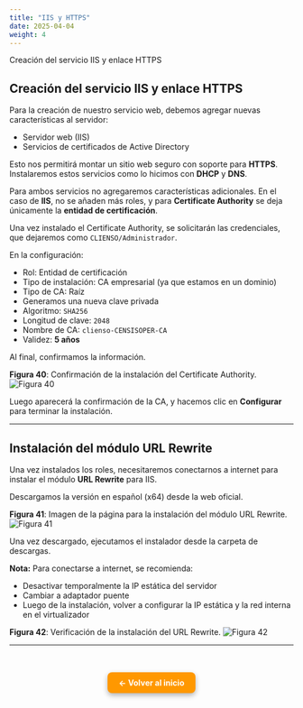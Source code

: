 ```yaml
---
title: "IIS y HTTPS"
date: 2025-04-04
weight: 4
---
```


Creación del servicio IIS y enlace HTTPS

<!--more-->

## Creación del servicio IIS y enlace HTTPS

Para la creación de nuestro servicio web, debemos agregar nuevas características al servidor:

- Servidor web (IIS)
- Servicios de certificados de Active Directory

Esto nos permitirá montar un sitio web seguro con soporte para **HTTPS**. Instalaremos estos servicios como lo hicimos con **DHCP** y **DNS**.

Para ambos servicios no agregaremos características adicionales. En el caso de **IIS**, no se añaden más roles, y para **Certificate Authority** se deja únicamente la **entidad de certificación**.

Una vez instalado el Certificate Authority, se solicitarán las credenciales, que dejaremos como `CLIENSO/Administrador`.

En la configuración:

- Rol: Entidad de certificación
- Tipo de instalación: CA empresarial (ya que estamos en un dominio)
- Tipo de CA: Raíz
- Generamos una nueva clave privada
- Algoritmo: `SHA256`
- Longitud de clave: `2048`
- Nombre de CA: `clienso-CENSISOPER-CA`
- Validez: **5 años**

Al final, confirmamos la información.

**Figura 40**: Confirmación de la instalación del Certificate Authority.
![Figura 40](/images/40.png)

Luego aparecerá la confirmación de la CA, y hacemos clic en **Configurar** para terminar la instalación.

---

## Instalación del módulo URL Rewrite

Una vez instalados los roles, necesitaremos conectarnos a internet para instalar el módulo **URL Rewrite** para IIS.

Descargamos la versión en español (x64) desde la web oficial.

**Figura 41**: Imagen de la página para la instalación del módulo URL Rewrite.
![Figura 41](/images/41.png)

Una vez descargado, ejecutamos el instalador desde la carpeta de descargas.

**Nota:** Para conectarse a internet, se recomienda:

- Desactivar temporalmente la IP estática del servidor
- Cambiar a adaptador puente
- Luego de la instalación, volver a configurar la IP estática y la red interna en el virtualizador

**Figura 42**: Verificación de la instalación del URL Rewrite.
![Figura 42](/images/42.png)

---

<div style="text-align: center; margin-top: 3rem;">
  <a href="/" style="
    display: inline-block;
    background-color: #ff9800;
    color: white;
    padding: 10px 20px;
    border-radius: 8px;
    text-decoration: none;
    font-weight: bold;
    box-shadow: 0 4px 10px rgba(0, 0, 0, 0.3);
    transition: background-color 0.2s ease;">
    ← Volver al inicio
  </a>
</div>
